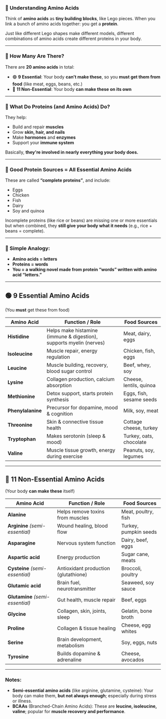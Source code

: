 ### 🧩 **Understanding Amino Acids**

Think of **amino acids** as **tiny building blocks**, like Lego pieces. When you link a bunch of amino acids together:  you get a **protein**.

Just like different Lego shapes make different models, different combinations of amino acids create different proteins in your body.

---

### 🧬 **How Many Are There?**

There are **20 amino acids** in total:

* 🟢 **9 Essential**:  Your body **can’t make these**, so you **must get them from food** (like meat, eggs, beans, etc.)
* 🔵 **11 Non-Essential**:  Your body **can make these on its own**

---

### 💪 **What Do Proteins (and Amino Acids) Do?**

They help:

* Build and repair **muscles**
* Grow **skin, hair, and nails**
* Make **hormones** and **enzymes**
* Support your **immune system**

Basically, **they're involved in nearly everything your body does.**

---

### 🍳 **Good Protein Sources = All Essential Amino Acids**

These are called **“complete proteins”**, and include:

* Eggs
* Chicken
* Fish
* Dairy
* Soy and quinoa

Incomplete proteins (like rice or beans) are missing one or more essentials  but when combined, they **still give your body what it needs** (e.g., rice + beans = complete).

---

### 🧠 Simple Analogy:

* **Amino acids = letters**
* **Proteins = words**
* **You = a walking novel made from protein “words” written with amino acid “letters.”**

---

## 🟢 **9 Essential Amino Acids**

(You **must** get these from food)

| Amino Acid        | Function / Role                                                     | Food Sources             |
| ----------------- | ------------------------------------------------------------------- | ------------------------ |
| **Histidine**     | Helps make histamine (immune & digestion), supports myelin (nerves) | Meat, dairy, eggs        |
| **Isoleucine**    | Muscle repair, energy regulation                                    | Chicken, fish, eggs      |
| **Leucine**       | Muscle building, recovery, blood sugar control                      | Beef, whey, soy          |
| **Lysine**        | Collagen production, calcium absorption                             | Cheese, lentils, quinoa  |
| **Methionine**    | Detox support, starts protein synthesis                             | Eggs, fish, sesame seeds |
| **Phenylalanine** | Precursor for dopamine, mood & cognition                            | Milk, soy, meat          |
| **Threonine**     | Skin & connective tissue health                                     | Cottage cheese, turkey   |
| **Tryptophan**    | Makes serotonin (sleep & mood)                                      | Turkey, oats, chocolate  |
| **Valine**        | Muscle tissue growth, energy during exercise                        | Peanuts, soy, legumes    |

---

## 🔵 **11 Non-Essential Amino Acids**

(Your body **can make these** itself)

| Amino Acid                       | Function / Role                      | Food Sources          |
| -------------------------------- | ------------------------------------ | --------------------- |
| **Alanine**                      | Helps remove toxins from muscles     | Meat, poultry, fish   |
| **Arginine** *(semi-essential)*  | Wound healing, blood flow            | Turkey, pumpkin seeds |
| **Asparagine**                   | Nervous system function              | Dairy, beef, eggs     |
| **Aspartic acid**                | Energy production                    | Sugar cane, meats     |
| **Cysteine** *(semi-essential)*  | Antioxidant production (glutathione) | Broccoli, poultry     |
| **Glutamic acid**                | Brain fuel, neurotransmitter         | Seaweed, soy sauce    |
| **Glutamine** *(semi-essential)* | Gut health, muscle repair            | Beef, eggs            |
| **Glycine**                      | Collagen, skin, joints, sleep        | Gelatin, bone broth   |
| **Proline**                      | Collagen & tissue healing            | Cheese, egg whites    |
| **Serine**                       | Brain development, metabolism        | Soy, eggs, nuts       |
| **Tyrosine**                     | Builds dopamine & adrenaline         | Cheese, avocados      |

---

### Notes:

* **Semi-essential amino acids** (like arginine, glutamine, cysteine): Your body can make them, **but not always enough**;  especially during stress or illness.
* **BCAAs** (Branched-Chain Amino Acids): These are **leucine, isoleucine, valine**;  popular for **muscle recovery and performance**.

